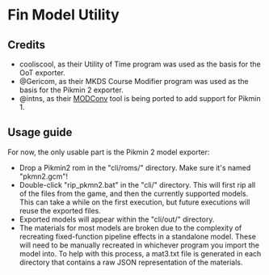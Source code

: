# Fin Model Utility

## Credits

- cooliscool, as their Utility of Time program was used as the basis for the OoT exporter.
- @Gericom, as their MKDS Course Modifier program was used as the basis for the Pikmin 2 exporter.
- @intns, as their [MODConv](https://github.com/intns/MODConv) tool is being ported to add support for Pikmin 1.

## Usage guide

For now, the only usable part is the Pikmin 2 model exporter:
- Drop a Pikmin2 rom in the "cli/roms/" directory. Make sure it's named "pkmn2.gcm"!
- Double-click "rip_pkmn2.bat" in the "cli/" directory. This will first rip all of the files from the game, and then the currently supported models. This can take a while on the first execution, but future executions will reuse the exported files.
- Exported models will appear within the "cli/out/" directory.
- The materials for most models are broken due to the complexity of recreating fixed-function pipeline effects in a standalone model. These will need to be manually recreated in whichever program you import the model into. To help with this process, a mat3.txt file is generated in each directory that contains a raw JSON representation of the materials.